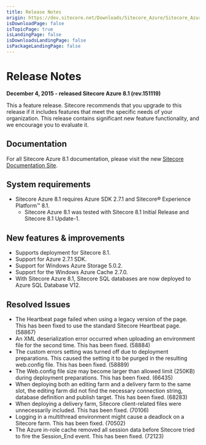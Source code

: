 ```yaml
---
title: Release Notes
origin: https://dev.sitecore.net/Downloads/Sitecore_Azure/Sitecore_Azure_81/Sitecore_Azure_81/Release_Notes
isDownloadPage: false
isTopicPage: true
isLandingPage: false
isDownloadsLandingPage: false
isPackageLandingPage: false
---
```


# Release Notes

**December 4, 2015 - released Sitecore Azure 8.1 (rev.151119)**

This a feature release. Sitecore recommends that you upgrade to this release if it includes features that meet the specific needs of your organization. This release contains significant new feature functionality, and we encourage you to evaluate it.

## Documentation

For all Sitecore Azure 8.1 documentation, please visit the new [Sitecore Documentation Site](https://doc.sitecore.net/cloud/azure).

## System requirements

-   Sitecore Azure 8.1 requires Azure SDK 2.7.1 and Sitecore® Experience Platform™ 8.1.
    -   Sitecore Azure 8.1 was tested with Sitecore 8.1 Initial Release and Sitecore 8.1 Update-1.

## New features & improvements

-   Supports deployment for Sitecore 8.1.
-   Support for Azure 2.7.1 SDK.
-   Support for Windows Azure Storage 5.0.2.
-   Support for the Windows Azure Cache 2.7.0.
-   With Sitecore Azure 8.1, Sitecore SQL databases are now deployed to Azure SQL Database V12.

## Resolved Issues

-   The Heartbeat page failed when using a legacy version of the page. This has been fixed to use the standard Sitecore Heartbeat page. (58867)
-   An XML deserialization error occurred when uploading an environment file for the second time. This has been fixed. (58884)
-   The custom errors setting was turned off due to deployment preparations. This caused the setting it to be purged in the resulting web.config file. This has been fixed. (58889)
-   The Web.config file size may become larger than allowed limit (250KB) during deployment preparations. This has been fixed. (66435)
-   When deploying both an editing farm and a delivery farm to the same slot, the editing farm did not find the necessary connection string, database definition and publish target. This has been fixed. (68283)
-   When deploying a delivery farm, Sitecore client-related files were unnecessarily included. This has been fixed. (70106)
-   Logging in a multithread environment might cause a deadlock on a Sitecore farm. This has been fixed. (70502)
-   The Azure in-role cache removed all session data before Sitecore tried to fire the Session_End event. This has been fixed. (72123)